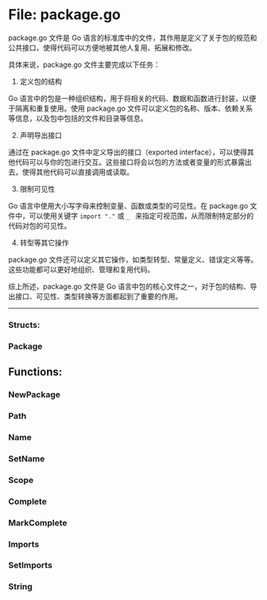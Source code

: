 # File: package.go

package.go 文件是 Go 语言的标准库中的文件，其作用是定义了关于包的规范和公共接口，使得代码可以方便地被其他人复用、拓展和修改。 

具体来说，package.go 文件主要完成以下任务： 

1. 定义包的结构 

Go 语言中的包是一种组织结构，用于将相关的代码、数据和函数进行封装，以便于隔离和重复使用。使用 package.go 文件可以定义包的名称、版本、依赖关系等信息，以及包中包括的文件和目录等信息。 

2. 声明导出接口 

通过在 package.go 文件中定义导出的接口（exported interface），可以使得其他代码可以与你的包进行交互。这些接口将会以包的方法或者变量的形式暴露出去，使得其他代码可以直接调用或读取。 

3. 限制可见性 

Go 语言中使用大小写字母来控制变量、函数或类型的可见性。在 package.go 文件中，可以使用关键字 `import "."` 或 `_ ` 来指定可视范围，从而限制特定部分的代码对包的可见性。 

4. 转型等其它操作 

package.go 文件还可以定义其它操作，如类型转型、常量定义、错误定义等等。这些功能都可以更好地组织、管理和复用代码。

综上所述，package.go 文件是 Go 语言中包的核心文件之一，对于包的结构、导出接口、可见性、类型转换等方面都起到了重要的作用。




---

### Structs:

### Package





## Functions:

### NewPackage





### Path





### Name





### SetName





### Scope





### Complete





### MarkComplete





### Imports





### SetImports





### String





